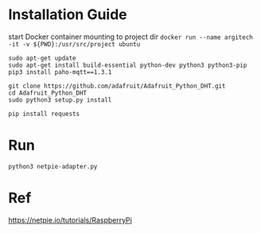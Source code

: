 # Installation Guide

start Docker container mounting to project dir
`docker run --name argitech -it -v ${PWD}:/usr/src/project ubuntu`

```
sudo apt-get update
sudo apt-get install build-essential python-dev python3 python3-pip
pip3 install paho-mqtt==1.3.1

git clone https://github.com/adafruit/Adafruit_Python_DHT.git
cd Adafruit_Python_DHT
sudo python3 setup.py install

pip install requests
```
# Run

```
python3 netpie-adapter.py
```

# Ref
https://netpie.io/tutorials/RaspberryPi